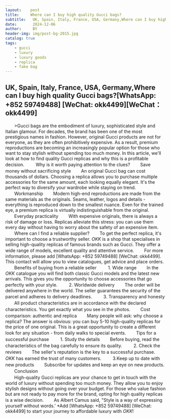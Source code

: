 ```yaml
---
layout:    post   
title:     Where can I buy high quality Gucci bags?
subtitle:   UK, Spain, Italy, France, USA, Germany,Where can I buy high quality Gucci bags?  #副标题
date:       2024-12-06 
author:     BY 
header-img: img/post-bg-2015.jpg 
catalog: true 
tags:
    - gucci
    - luxury
    - luxury goods
    - replica
    - fake bag
---
```


## UK, Spain, Italy, France, USA, Germany,Where can I buy high quality Gucci bags?[WhatsApp: +852 59749488] [WeChat: okk4499][WeChat：okk4499]
　　>Gucci bags are the embodiment of luxury, sophisticated style and Italian glamour. For decades, the brand has been one of the most prestigious names in fashion. However, original Gucci products are not for everyone, as they are often prohibitively expensive. As a result, premium reproductions are becoming an increasingly popular option for those who want to stay stylish without spending too much money. In this article, we'll look at how to find quality Gucci replicas and why this is a profitable decision.
　　	Why is it worth paying attention to the clues?
　　Save money without sacrificing style
　　An original Gucci bag can cost thousands of dollars. Choosing a replica allows you to purchase multiple accessories for the same amount, each looking equally elegant. It's the perfect way to diversify your wardrobe while staying on trend.
　　Workmanship
　　Modern high-end reproductions are made from the same materials as the originals. Seams, leather, logos and details - everything is reproduced down to the smallest nuance. Even for the trained eye, a premium replica is virtually indistinguishable from the original.
　　Everyday practicality
　　With expensive originals, there is always a risk of damage or loss. Replicas alleviate this stress: you can use them every day without having to worry about the safety of an expensive item.
　　Where can I find a reliable supplier?
　　To get the perfect replica, it's important to choose a trustworthy seller. *OKK* is a shop that specialises in selling high-quality replicas of famous brands such as Gucci. They offer a wide range of models, excellent quality and attentive service.
　　For more information, please add [WhatsApp: +852 59749488] [WeChat: okk4499]. This contact will allow you to view catalogues, get advice and place orders.
　　Benefits of buying from a reliable seller
　　	1. Wide range
　　In the *OKK* catalogue you will find both classic Gucci models and the latest new arrivals. This gives you the opportunity to choose accessories that go perfectly with your style.
　　	2. Worldwide delivery
　　The order will be delivered anywhere in the world. The seller guarantees the security of the parcel and adheres to delivery deadlines.
　　	3. Transparency and honesty
　　All product characteristics are in accordance with the declared characteristics. You get exactly what you see in the photos.
　　Cost comparison: authentic and replica
　　Many people will ask: why choose a replica? The answer is obvious: you can buy 5-10 high-quality replicas for the price of one original. This is a great opportunity to create a different look for any situation - from daily walks to special events.
　　Tips for a successful purchase
　　	1. Study the details
　　Before buying, read the characteristics of the bag carefully to ensure its quality.
　　	2. Check the reviews
　　The seller's reputation is the key to a successful purchase. *OKK* has earned the trust of many customers.
　　	3.Keep up to date with new products
　　Subscribe for updates and keep an eye on new products.
　　Conclusion		
　　High-quality Gucci replicas are your chance to get in touch with the world of luxury without spending too much money. They allow you to enjoy stylish designs without going over your budget. For those who value fashion but are not ready to pay more for the brand, opting for high quality replicas is a wise decision.
　　As Albert Camus said, "Style is a way of expressing yourself without words.’ *Add [WhatsApp: +852 59749488] [WeChat: okk4499] to start your journey to affordable luxury with *OKK*!
